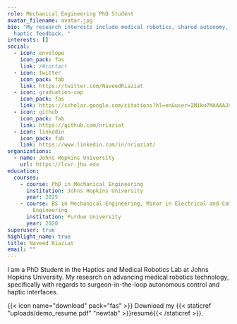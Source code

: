 ```yaml
---
role: Mechanical Engineering PhD Student
avatar_filename: avatar.jpg
bio: "My research interests include medical robotics, shared autonomy, and
  haptic feedback. "
interests: []
social:
  - icon: envelope
    icon_pack: fas
    link: /#contact
  - icon: twitter
    icon_pack: fab
    link: https://twitter.com/NaveedRiaziat
  - icon: graduation-cap
    icon_pack: fas
    link: https://scholar.google.com/citations?hl=en&user=IM1ku7MAAAAJ&view_op=list_works&gmla=AJsN-F40iMLFTp9RXi7JbVIKy-J3Qra0hGMpobWve1inak6jYuxbEAC1DIg3hEX_WYFfXuY0wVNmyz6S9uLtoswZx1NY37Y7_g
  - icon: github
    icon_pack: fab
    link: https://github.com/nriaziat
  - icon: linkedin
    icon_pack: fab
    link: https://www.linkedin.com/in/nriaziat/
organizations:
  - name: Johns Hopkins University
    url: https://lcsr.jhu.edu
education:
  courses:
    - course: PhD in Mechanical Engineering
      institution: Johns Hopkins University
      year: 2025
    - course: BS in Mechanical Engineering, Minor in Electrical and Computer
        Engineering
      institution: Purdue University
      year: 2020
superuser: true
highlight_name: true
title: Naveed Riaziat
email: ""
---
```

I am a PhD Student in the Haptics and Medical Robotics Lab at Johns Hopkins University. My research on advancing medical robotics technology, specifically with regards to surgeon-in-the-loop autonomous control and haptic interfaces. 

{{< icon name="download" pack="fas" >}} Download my {{< staticref "uploads/demo_resume.pdf" "newtab" >}}resumé{{< /staticref >}}.
